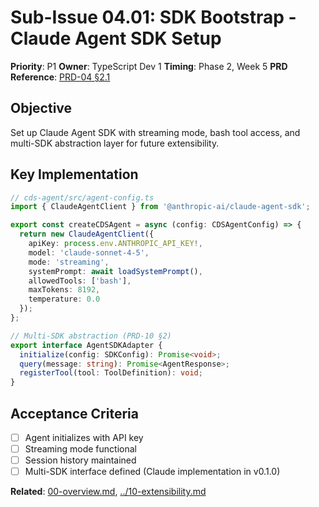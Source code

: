 # Sub-Issue 04.01: SDK Bootstrap - Claude Agent SDK Setup

**Priority**: P1
**Owner**: TypeScript Dev 1
**Timing**: Phase 2, Week 5
**PRD Reference**: [PRD-04 §2.1](../../../prd/0.1.0-MVP-PRDs-v0/04-cds-agent-integration.md)

## Objective

Set up Claude Agent SDK with streaming mode, bash tool access, and multi-SDK abstraction layer for future extensibility.

## Key Implementation

```typescript
// cds-agent/src/agent-config.ts
import { ClaudeAgentClient } from '@anthropic-ai/claude-agent-sdk';

export const createCDSAgent = async (config: CDSAgentConfig) => {
  return new ClaudeAgentClient({
    apiKey: process.env.ANTHROPIC_API_KEY!,
    model: 'claude-sonnet-4-5',
    mode: 'streaming',
    systemPrompt: await loadSystemPrompt(),
    allowedTools: ['bash'],
    maxTokens: 8192,
    temperature: 0.0
  });
};

// Multi-SDK abstraction (PRD-10 §2)
export interface AgentSDKAdapter {
  initialize(config: SDKConfig): Promise<void>;
  query(message: string): Promise<AgentResponse>;
  registerTool(tool: ToolDefinition): void;
}
```

## Acceptance Criteria

- [ ] Agent initializes with API key
- [ ] Streaming mode functional
- [ ] Session history maintained
- [ ] Multi-SDK interface defined (Claude implementation in v0.1.0)

**Related**: [00-overview.md](00-overview.md), [../10-extensibility.md](../10-extensibility.md)
